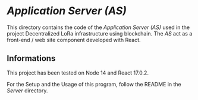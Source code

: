 # _Application Server (AS)_

This directory contains the code of the _Application Server (AS)_ used in the project Decentralized LoRa infrastructure using blockchain. The _AS_ act as a front-end / web site component developed with React.


## Informations

This project has been tested on Node 14 and React 17.0.2.

For the Setup and the Usage of this program, follow the README in the _Server_ directory.
